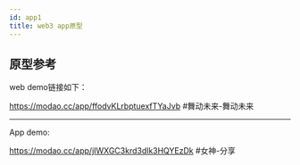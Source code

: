 ```yaml
---
id: app1
title: web3 app原型
---
```

## 原型参考

web demo链接如下：

https://modao.cc/app/ffodvKLrbptuexfTYaJvb #舞动未来-舞动未来  

***

App demo:

https://modao.cc/app/jIWXGC3krd3dlk3HQYEzDk #女神-分享  




